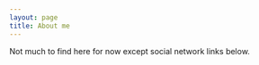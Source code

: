 ```yaml
---
layout: page
title: About me
---
```


Not much to find here for now except social network links below.

